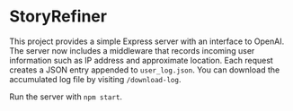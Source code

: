 # StoryRefiner

This project provides a simple Express server with an interface to OpenAI. The
server now includes a middleware that records incoming user information such as
IP address and approximate location. Each request creates a JSON entry appended
to `user_log.json`. You can download the accumulated log file by visiting
`/download-log`.

Run the server with `npm start`.
